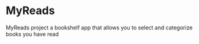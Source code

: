 # MyReads
MyReads project a bookshelf app that allows you to select and categorize books you have read
